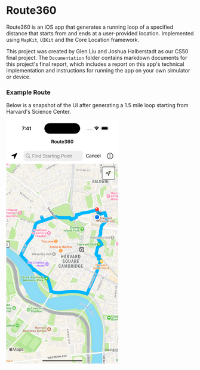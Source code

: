# Route360

Route360 is an iOS app that generates a running loop of a specified distance that starts from and ends at a user-provided location. Implemented using `MapKit`, `UIKit` and the Core Location framework. 

This project was created by Glen Liu and Joshua Halberstadt as our CS50 final project. The `Documentation` folder contains markdown documents for this project's final report, which includes a report on this app's technical implementation and instructions for running the app on your own simulator or device. 

### Example Route
Below is a snapshot of the UI after generating a 1.5 mile loop starting from Harvard's Science Center.

<img src="ExampleRoute.png" alt="example-route" width="300"/>
